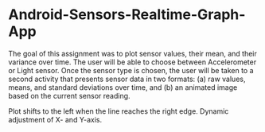 # Android-Sensors-Realtime-Graph-App

The goal of this assignment was to plot sensor values, their mean, and their variance over time. The user
will be able to choose  between Accelerometer or Light sensor. Once the sensor type is chosen, the user will be
taken to a second activity that presents sensor data in two formats: (a) raw values, means, and standard
deviations over time, and (b) an animated image based on the current sensor reading. 


Plot shifts to the left when the line reaches the right
edge. Dynamic adjustment of X- and Y-axis.
